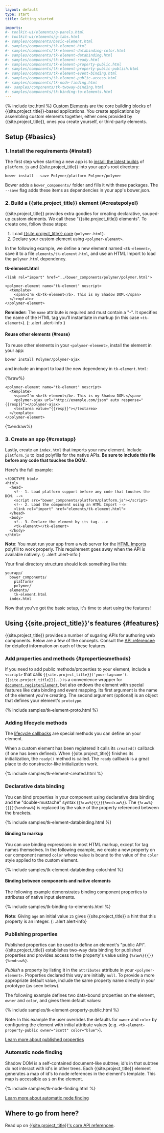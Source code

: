 ```yaml
---
layout: default
type: start
title: Getting started

imports:
#- toolkit-ui/elements/g-panels.html
#- toolkit-ui/elements/g-tabs.html
#- samples/components/basic-element.html
#- samples/components/tk-element.html
#- samples/components/tk-element-databinding-color.html
#- samples/components/tk-element-databinding.html
#- samples/components/tk-element-ready.html
#- samples/components/tk-element-property-public.html
#- samples/components/tk-element-property-public-publish.html
#- samples/components/tk-element-event-binding.html
#- samples/components/tk-element-public-access.html
#- samples/components/tk-node-finding.html
##- samples/components/tk-twoway-binding.html
#- samples/components/tk-binding-to-elements.html
---
```


{% include toc.html %}
[Custom Elements](/platform/custom-elements.html) are the core building blocks of
{{site.project_title}}-based applications. You create applications by assembling custom elements
together, either ones provided by {{site.project_title}}, ones you create yourself,
or third-party elements.

## Setup {#basics}

### 1. Install the requirements {#install}

The first step when starting a new app is to [install the latest builds](/getting-the-code.html) of `platform.js` and {{site.project_title}} into your app's root directory:

    bower install --save Polymer/platform Polymer/polymer

Bower adds a `bower_components/` folder and fills it with these packages. The `--save` flag
adds these items as dependencies in your app's bower.json.

### 2. Build a {{site.project_title}} element {#createpolyel}

{{site.project_title}} provides extra goodies for creating declarative, souped-up custom elements. We call these "{{site.project_title}} elements". To create one, follow these steps:

1. Load [{{site.project_title}} core](/docs/polymer/polymer.html) (`polymer.html`).
1. Declare your custom element using `<polymer-element>`.

In the following example, we define a new element named `<tk-element>`, save
it to a file `elements/tk-element.html`, and use an HTML Import to load the `polymer.html` dependency.

**tk-element.html**

    <link rel="import" href="../bower_components/polymer/polymer.html">

    <polymer-element name="tk-element" noscript>
      <template>
        <span>I'm <b>tk-element</b>. This is my Shadow DOM.</span>
      </template>
    </polymer-element>

**Reminder:** The `name` attribute is required and must contain a "-". It specifies the name of the HTML
tag you'll instantiate in markup (in this case `<tk-element>`).
{: .alert .alert-info }

#### Reuse other elements {#reuse}

To reuse other elements in your `<polymer-element>`, install the element in your app:

    bower install Polymer/polymer-ajax

and include an import to load the new dependency in `tk-element.html`:

{%raw%}
    <link rel="import" href="../bower_components/polymer/polymer.html">
    <link rel="import" href="../bower_components/polymer-ajax/polymer-ajax.html">

    <polymer-element name="tk-element" noscript>
      <template>
        <span>I'm <b>tk-element</b>. This is my Shadow DOM.</span>
        <polymer-ajax url="http://example.com/json" auto response="{{resp}}"></polymer-ajax>
        <textarea value="{{resp}}"></textarea>
      </template>
    </polymer-element>
{%endraw%}

### 3. Create an app {#creatapp}

Lastly, create an `index.html` that imports your new element. Include `platform.js`
to load polyfills for the native APIs. **Be sure to include this file before any code that touches the DOM.**

Here's the full example:

    <!DOCTYPE html>
    <html>
      <head>
        <!-- 1. Load platform support before any code that touches the DOM. -->
        <script src="bower_components/platform/platform.js"></script>
        <!-- 2. Load the component using an HTML Import -->
        <link rel="import" href="elements/tk-element.html">
      </head>
      <body>
        <!-- 3. Declare the element by its tag. -->
        <tk-element></tk-element>
      </body>
    </html>

**Note:** You must run your app from a web server for the [HTML Imports](/platform/html-imports.html)
polyfill to work properly. This requirement goes away when the API is available natively.
{: .alert .alert-info }

Your final directory structure should look something like this:

    yourapp/
      bower_components/
        platform/
        polymer/
      elements/
        tk-element.html
      index.html

Now that you've got the basic setup, it's time to start using the features!

## Using {{site.project_title}}'s features {#features}

{{site.project_title}} provides a number of sugaring APIs for authoring
web components. Below are a few of the concepts. Consult the [API referencee](/docs/polymer/polymer.html) for
detailed information on each of these features.

### Add properties and methods {#propertiesmethods}

If you need to add public methods/properties to your element,
include a `<script>` that calls `{{site.project_title}}('your-tagname')`.
`{{site.project_title}}(..)` is a convenience wrapper for [`document.registerElement`](/platform/custom-elements.html#documentregister), but also endows the element with special features like
data binding and event mapping. Its first argument is the name of the element
you're creating. The second argument (optional) is an object that defines your
element's `prototype`. 

{% include samples/tk-element-proto.html %}

### Adding lifecycle methods

The [lifecycle callbacks](/docs/polymer/polymer.html#lifecyclemethods) are special methods you
can define on your element.

When a custom element has been registered it calls its `created()` callback (if one has been defined). When {{site.project_title}} finishes its initialization, the `ready()` method is called.
The `ready` callback is a great place to do constructor-like initialization work.

{% include samples/tk-element-created.html %}

### Declarative data binding

You can bind properties in your component using declarative data binding and the "double-mustache" syntax (`{%raw%}{{}}{%endraw%}`). The `{%raw%}{{}}{%endraw%}` is replaced by the value of the property referenced between the brackets.

{% include samples/tk-element-databinding.html %}

#### Binding to markup

You can use binding expressions in most HTML markup, except for tag names themselves. In the following example, we create a new property on our component named `color` whose value is bound to the value of the `color` style applied to the custom element.

{% include samples/tk-element-databinding-color.html %}

#### Binding between components and native elements

The following example demonstrates binding component properties to attributes of native input elements.

{% include samples/tk-binding-to-elements.html %}

**Note:** Giving `age` an initial value `25` gives {{site.project_title}}
a hint that this property is an integer.
{: .alert alert-info}

### Publishing properties

Published properties can be used to define an element's "public API". {{site.project_title}}
establishes two-way data binding for published properties and provides access
to the property's value using `{%raw%}{{}}{%endraw%}`.

_Publish_ a property by listing it in the `attributes` attribute in your `<polymer-element>`. Properties declared this way are initially `null`. To provide a more appropriate default value, include the same property name directly in your prototype (as seen below).

The following example defines two data-bound properties on the element, `owner` and `color`,
and gives them default values:

{% include samples/tk-element-property-public.html %}

Note: In this example the user overrides the defaults for `owner` and `color`
by configuring the element with initial attribute values (e.g. `<tk-element-property-public owner="Scott" color="blue">`).

[Learn more about published properties](/docs/polymer/polymer.html#published-properties)

### Automatic node finding

Shadow DOM is a self-contained document-like subtree; id's in that subtree do not interact with id's in other trees. Each {{site.project_title}} element generates a map of id's to node references in the element's template. This map is accessible as `$` on the element. 

{% include samples/tk-node-finding.html %}

[Learn more about automatic node finding](/docs/polymer/polymer.html#automatic-node-finding)

## Where to go from here?

Read up on [{{site.project_title}}'s core API referencee](/docs/polymer/polymer.html).
